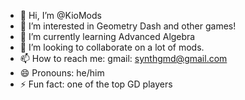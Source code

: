 - 👋 Hi, I’m @KioMods
- 👀 I’m interested in Geometry Dash and other games!
- 🌱 I’m currently learning Advanced Algebra
- 💞️ I’m looking to collaborate on a lot of mods.
- 📫 How to reach me: gmail: synthgmd@gmail.com
- 😄 Pronouns: he/him
- ⚡ Fun fact: one of the top GD players

<!---
KioMods/KioMods is a ✨ special ✨ repository because its `README.md` (this file) appears on your GitHub profile.
You can click the Preview link to take a look at your changes.
--->

